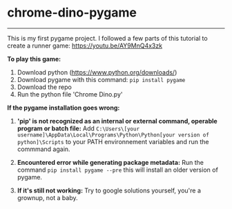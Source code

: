 # chrome-dino-pygame
----------------------
This is my first pygame project.
I followed a few parts of this tutorial to create a runner game: https://youtu.be/AY9MnQ4x3zk

**To play this game:**
  1. Download python (https://www.python.org/downloads/)
  2. Download pygame with this command: `pip install pygame`
  3. Download the repo
  4. Run the python file 'Chrome Dino.py'

**If the pygame installation goes wrong:**

  1. **'pip' is not recognized as an internal or external command, operable program or batch file:** Add `C:\Users\[your username]\AppData\Local\Programs\Python\Python[your version of python]\Scripts` to your PATH environnement variables and run the commmand again.

  2. **Encountered error while generating package metadata:** Run the command `pip install pygame --pre` this will install an older version of pygame.
   
  3. **If it's still not working:** Try to google solutions yourself, you're a grownup, not a baby.
